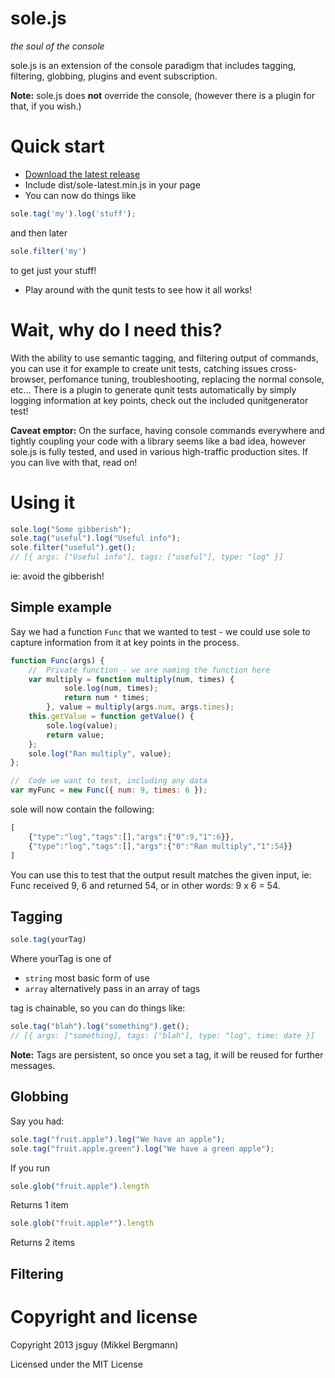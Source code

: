 # sole.js
_the soul of the console_

<!-- TODO: Add CI build -->
<!--
[![Build Status](https://secure.travis-ci.org/visionmedia/jade.png)](http://travis-ci.org/visionmedia/jade)
-->

<!--
	TODO:

	Features
		- Trap errors plugin ("error" plugin)
			. This will essentially do what we wanted okjs to do
			. Ability to log errors via ajax
			. Include jQuery support, see the okjs plugin

	Note: For examples, you could use http://cssdeck.com/codecasts

	Examples
		- Finish Matrix debug
		- Finish Qunit generation 
		- Create example of using a mocked test (jasmine?)
			. Basic test with mocked controller calls - use one of their examples
			. Show how the same thing works with sole.js
			. Explain how easy it is to break the jasmine test, (false positive), and why the same sole.js test doesn't fail as easily

		- Create video of debug in Chrome VS a bunch of sole commands
			. In chrome you can set breakpoints, etc... But that doesn't carry well across dev and production environments, unless you use source maps (which can expose your full source!)
			. You'd still need to set the breakpoints, even when you do have source maps, so it's not a magic bullet
			. It's much easier to just use sole.js - it will log from the same parts of the code in both minified and dev code

			The example
				- Should show a simple ajax request
				- Failure should be instructure of data
				- Use sole.js to capture the input and output of the JSON success function
				- Debug this in Chrome on the live box
					. Point out the minified code doesn't really help
					. Show sole.js tagged input/output from the same function
					. Point out that yes, you need to know exactly where to add sole log commands, and that sole is an addition to debugging, not a replacement
					. Main point is that there is quite low barrier to entry, as you are most likely already using console.log in much of your development.

				- Debug the same thing on the dev box
					- Use Source maps to show where the error is from the debug session
					- Use the captured sole.js input to trigger the same error

	Tests
		- Trap errors test

-->

sole.js is an extension of the console paradigm that includes tagging, filtering, globbing, plugins and event subscription.

**Note:** sole.js does **not** override the console, (however there is a plugin for that, if you wish.)

# Quick start

* [Download the latest release](https://github.com/jsguy/solejs/zipball/master)
* Include dist/sole-latest.min.js in your page
* You can now do things like 
```js
sole.tag('my').log('stuff');
```
and then later 
```js
sole.filter('my')
``` 
to get just your stuff!
* Play around with the qunit tests to see how it all works!

# Wait, why do I need this?

With the ability to use semantic tagging, and filtering output of commands, you can use it for example to create unit tests, catching issues cross-browser, perfomance tuning, troubleshooting, replacing the normal console, etc...
There is a plugin to generate qunit tests automatically by simply logging information at key points, check out the included qunitgenerator test!

**Caveat emptor:** On the surface, having console commands everywhere and tightly coupling your code with a library seems like a bad idea, however sole.js is fully tested, and used in various high-traffic production sites. If you can live with that, read on!

# Using it

```js
sole.log("Some gibberish");
sole.tag("useful").log("Useful info");
sole.filter("useful").get();
// [{ args: ["Useful info"], tags: ["useful"], type: "log" }]
```
ie: avoid the gibberish!

## Simple example

Say we had a function ```Func``` that we wanted to test - we could use sole to capture information from it at key points in the process.

```js
function Func(args) {
    //	Private function - we are naming the function here 
	var multiply = function multiply(num, times) {
			sole.log(num, times);
			return num * times;
		}, value = multiply(args.num, args.times);
	this.getValue = function getValue() {
		sole.log(value);
		return value;
	};
	sole.log("Ran multiply", value);
};

//	Code we want to test, including any data
var myFunc = new Func({ num: 9, times: 6 });
```

sole will now contain the following:

```js
[
    {"type":"log","tags":[],"args":{"0":9,"1":6}},
    {"type":"log","tags":[],"args":{"0":"Ran multiply","1":54}}
]
```
You can use this to test that the output result matches the given input, ie: Func received 9, 6 and returned 54, or in other words: 9 x 6 = 54.

## Tagging

```js
sole.tag(yourTag)
```
Where yourTag is one of

* `string` most basic form of use
* `array` alternatively pass in an array of tags

tag is chainable, so you can do things like:

```js
sole.tag("blah").log("something").get();
// [{ args: ["something], tags: ["blah"], type: "log", time: date }]
```


**Note:** Tags are persistent, so once you set a tag, it will be reused for further messages.


## Globbing

Say you had:

```js
sole.tag("fruit.apple").log("We have an apple");
sole.tag("fruit.apple.green").log("We have a green apple");
```
If you run

```js
sole.glob("fruit.apple").length
```
Returns 1 item

```js
sole.glob("fruit.apple*").length
```
Returns 2 items

## Filtering


# Copyright and license

Copyright 2013 jsguy (Mikkel Bergmann)

Licensed under the MIT License